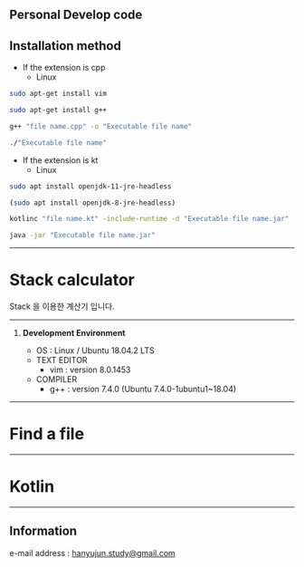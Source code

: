 ## Personal Develop code

## Installation method

- If the extension is cpp
   * Linux
```bash
sudo apt-get install vim

sudo apt-get install g++

g++ "file name.cpp" -o "Executable file name"

./"Executable file name"
```
- If the extension is kt
   * Linux
```bash
sudo apt install openjdk-11-jre-headless

(sudo apt install openjdk-8-jre-headless)

kotlinc "file name.kt" -include-runtime -d "Executable file name.jar"

java -jar "Executable file name.jar"
```


---

# Stack calculator

Stack 을 이용한 계산기 입니다.

---

1. **Development Environment**

   * OS : Linux / Ubuntu 18.04.2 LTS
   * TEXT EDITOR
     + vim : version 8.0.1453
   * COMPILER
     + g++ : version 7.4.0 (Ubuntu 7.4.0-1ubuntu1~18.04)

---

# Find a file


---

# Kotlin

---

## Information

e-mail address : hanyujun.study@gmail.com
